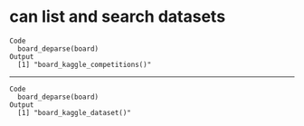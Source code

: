 # can list and search datasets

    Code
      board_deparse(board)
    Output
      [1] "board_kaggle_competitions()"

---

    Code
      board_deparse(board)
    Output
      [1] "board_kaggle_dataset()"


